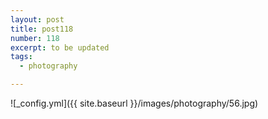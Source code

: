 ```yaml
---
layout: post
title: post118
number: 118
excerpt: to be updated
tags:
  - photography

---
```


![_config.yml]({{ site.baseurl }}/images/photography/56.jpg)